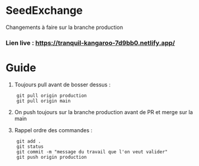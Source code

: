 # SeedExchange

Changements à faire sur la branche production

### Lien live : https://tranquil-kangaroo-7d9bb0.netlify.app/

# Guide

1. Toujours pull avant de bosser dessus : 
```
    git pull origin production
    git pull origin main
```
    
2. On push toujours sur la branche production avant de PR et merge sur la main

3. Rappel ordre des commandes :
```
    git add .
    git status
    git commit -m "message du travail que l'on veut valider"
    git push origin production
```
